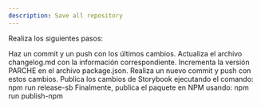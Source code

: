 ```yaml
---
description: Save all repository
---
```


Realiza los siguientes pasos:

Haz un commit y un push con los últimos cambios.
Actualiza el archivo changelog.md con la información correspondiente.
Incrementa la versión PARCHE en el archivo package.json.
Realiza un nuevo commit y push con estos cambios.
Publica los cambios de Storybook ejecutando el comando:
npm run release-sb
Finalmente, publica el paquete en NPM usando:
npm run publish-npm